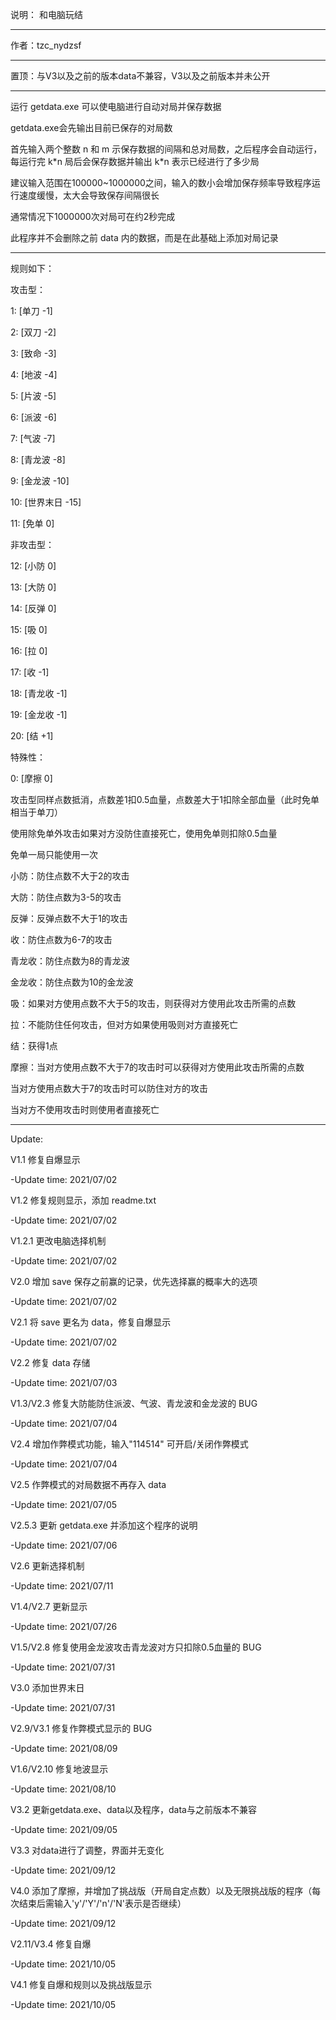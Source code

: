 说明：
和电脑玩结

----------
作者：tzc_nydzsf

----------
置顶：与V3以及之前的版本data不兼容，V3以及之前版本并未公开

----------
运行 getdata.exe 可以使电脑进行自动对局并保存数据

getdata.exe会先输出目前已保存的对局数

首先输入两个整数 n 和 m 示保存数据的间隔和总对局数，之后程序会自动运行，每运行完 k\*n 局后会保存数据并输出 k\*n 表示已经进行了多少局

建议输入范围在100000~1000000之间，输入的数小会增加保存频率导致程序运行速度缓慢，太大会导致保存间隔很长

通常情况下1000000次对局可在约2秒完成

此程序并不会删除之前 data 内的数据，而是在此基础上添加对局记录

----------
规则如下：

攻击型：

1: [单刀 -1]

2: [双刀 -2]

3: [致命 -3]

4: [地波 -4]

5: [片波 -5]

6: [派波 -6]

7: [气波 -7]

8: [青龙波 -8]

9: [金龙波 -10]

10: [世界末日 -15]

11: [免单 0]

非攻击型：

12: [小防 0]

13: [大防 0]

14: [反弹 0]

15: [吸 0]

16: [拉 0]

17: [收 -1]

18: [青龙收 -1]

19: [金龙收 -1]

20: [结 +1]

特殊性：

0: [摩擦 0]

攻击型同样点数抵消，点数差1扣0.5血量，点数差大于1扣除全部血量（此时免单相当于单刀）

使用除免单外攻击如果对方没防住直接死亡，使用免单则扣除0.5血量

免单一局只能使用一次

小防：防住点数不大于2的攻击

大防：防住点数为3-5的攻击

反弹：反弹点数不大于1的攻击

收：防住点数为6-7的攻击

青龙收：防住点数为8的青龙波

金龙收：防住点数为10的金龙波

吸：如果对方使用点数不大于5的攻击，则获得对方使用此攻击所需的点数

拉：不能防住任何攻击，但对方如果使用吸则对方直接死亡

结：获得1点

摩擦：当对方使用点数不大于7的攻击时可以获得对方使用此攻击所需的点数

当对方使用点数大于7的攻击时可以防住对方的攻击

当对方不使用攻击时则使用者直接死亡

----------
Update:

V1.1 修复自爆显示

-Update time: 2021/07/02

V1.2 修复规则显示，添加 readme.txt

-Update time: 2021/07/02

V1.2.1 更改电脑选择机制

-Update time: 2021/07/02

V2.0 增加 save 保存之前赢的记录，优先选择赢的概率大的选项

-Update time: 2021/07/02

V2.1 将 save 更名为 data，修复自爆显示

-Update time: 2021/07/02

V2.2 修复 data 存储

-Update time: 2021/07/03

V1.3/V2.3 修复大防能防住派波、气波、青龙波和金龙波的 BUG

-Update time: 2021/07/04

V2.4 增加作弊模式功能，输入"114514" 可开启/关闭作弊模式

-Update time: 2021/07/04

V2.5 作弊模式的对局数据不再存入 data

-Update time: 2021/07/05

V2.5.3 更新 getdata.exe 并添加这个程序的说明

-Update time: 2021/07/06

V2.6 更新选择机制

-Update time: 2021/07/11

V1.4/V2.7 更新显示

-Update time: 2021/07/26

V1.5/V2.8 修复使用金龙波攻击青龙波对方只扣除0.5血量的 BUG

-Update time: 2021/07/31

V3.0 添加世界末日

-Update time: 2021/07/31

V2.9/V3.1 修复作弊模式显示的 BUG

-Update time: 2021/08/09

V1.6/V2.10 修复地波显示

-Update time: 2021/08/10

V3.2 更新getdata.exe、data以及程序，data与之前版本不兼容

-Update time: 2021/09/05

V3.3 对data进行了调整，界面并无变化

-Update time: 2021/09/12

V4.0 添加了摩擦，并增加了挑战版（开局自定点数）以及无限挑战版的程序（每次结束后需输入'y'/'Y'/'n'/'N'表示是否继续）

-Update time: 2021/09/12

V2.11/V3.4 修复自爆

-Update time: 2021/10/05

V4.1 修复自爆和规则以及挑战版显示

-Update time: 2021/10/05